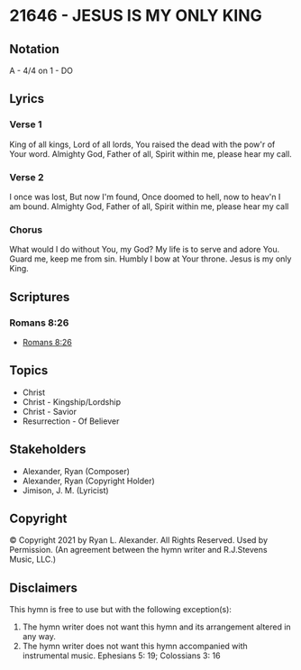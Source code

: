 # 21646 -  JESUS IS MY ONLY KING

## Notation

A - 4/4 on 1 - DO

## Lyrics

### Verse 1

King of all kings, Lord of all lords, You raised the dead with the pow'r of Your word. Almighty God, Father of all, Spirit within me, please hear my call.






### Verse 2


I once was lost, But now I'm found, Once doomed to hell, now to heav'n I am bound. Almighty God, Father of all, Spirit within me, please hear my call



### Chorus

What would I do without You, my God? My life is to serve and adore You. Guard me, keep me from sin. Humbly I bow at Your throne. Jesus is my only King.


## Scriptures

### Romans 8:26

- [Romans 8:26](https://www.biblegateway.com/passage/?search=Romans%208%3A26)


## Topics

- Christ
- Christ - Kingship/Lordship
- Christ - Savior
- Resurrection - Of Believer

## Stakeholders

- Alexander, Ryan (Composer)
- Alexander, Ryan (Copyright Holder)
- Jimison, J. M.  (Lyricist)

## Copyright

© Copyright 2021 by Ryan L. Alexander. All Rights Reserved. Used by Permission.
(An agreement between the hymn writer and R.J.Stevens Music, LLC.)

## Disclaimers

This hymn is free to use but with the following exception(s):
1. The hymn writer does not want this hymn and its arrangement altered in any way.
2. The hymn writer does not want this hymn accompanied with instrumental music.
Ephesians 5: 19; Colossians 3: 16

